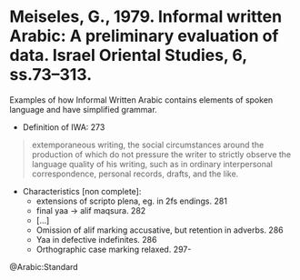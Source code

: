 # Meiseles, G., 1979. Informal written Arabic: A preliminary evaluation of data.  Israel Oriental Studies, 6, ss.73–313.

Examples of how Informal Written Arabic contains elements of spoken language and have simplified grammar.

- Definition of IWA: 273

> extemporaneous writing, the social circumstances around the production of which do not pressure the writer to strictly observe the language quality of his writing, such as in ordinary interpersonal correspondence, personal records, drafts, and the like.

- Characteristics [non complete]:
  - extensions of scripto plena, eg. in 2fs endings. 281
  - final yaa -> alif maqsura. 282
  - [...]
  - Omission of alif marking accusative, but retention in adverbs. 286
  - Yaa in defective indefinites. 286
  - Orthographic case marking relaxed. 297-

@Arabic:Standard
